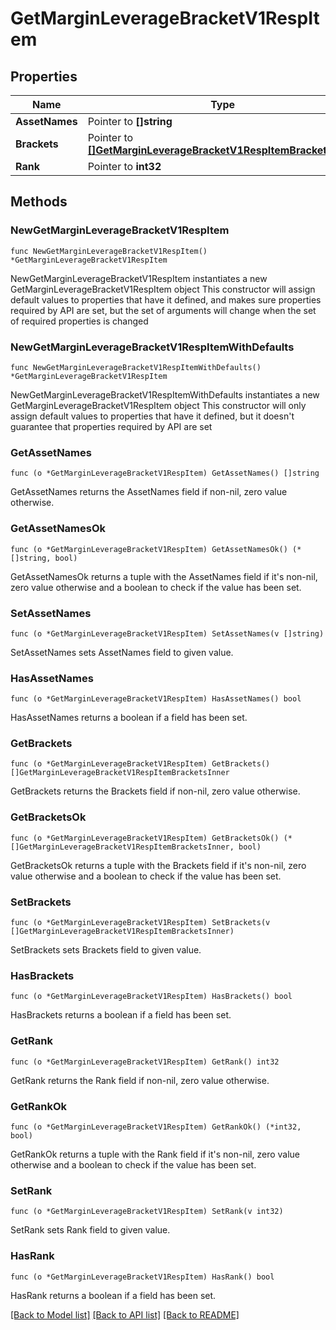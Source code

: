 # GetMarginLeverageBracketV1RespItem

## Properties

Name | Type | Description | Notes
------------ | ------------- | ------------- | -------------
**AssetNames** | Pointer to **[]string** |  | [optional] 
**Brackets** | Pointer to [**[]GetMarginLeverageBracketV1RespItemBracketsInner**](GetMarginLeverageBracketV1RespItemBracketsInner.md) |  | [optional] 
**Rank** | Pointer to **int32** |  | [optional] 

## Methods

### NewGetMarginLeverageBracketV1RespItem

`func NewGetMarginLeverageBracketV1RespItem() *GetMarginLeverageBracketV1RespItem`

NewGetMarginLeverageBracketV1RespItem instantiates a new GetMarginLeverageBracketV1RespItem object
This constructor will assign default values to properties that have it defined,
and makes sure properties required by API are set, but the set of arguments
will change when the set of required properties is changed

### NewGetMarginLeverageBracketV1RespItemWithDefaults

`func NewGetMarginLeverageBracketV1RespItemWithDefaults() *GetMarginLeverageBracketV1RespItem`

NewGetMarginLeverageBracketV1RespItemWithDefaults instantiates a new GetMarginLeverageBracketV1RespItem object
This constructor will only assign default values to properties that have it defined,
but it doesn't guarantee that properties required by API are set

### GetAssetNames

`func (o *GetMarginLeverageBracketV1RespItem) GetAssetNames() []string`

GetAssetNames returns the AssetNames field if non-nil, zero value otherwise.

### GetAssetNamesOk

`func (o *GetMarginLeverageBracketV1RespItem) GetAssetNamesOk() (*[]string, bool)`

GetAssetNamesOk returns a tuple with the AssetNames field if it's non-nil, zero value otherwise
and a boolean to check if the value has been set.

### SetAssetNames

`func (o *GetMarginLeverageBracketV1RespItem) SetAssetNames(v []string)`

SetAssetNames sets AssetNames field to given value.

### HasAssetNames

`func (o *GetMarginLeverageBracketV1RespItem) HasAssetNames() bool`

HasAssetNames returns a boolean if a field has been set.

### GetBrackets

`func (o *GetMarginLeverageBracketV1RespItem) GetBrackets() []GetMarginLeverageBracketV1RespItemBracketsInner`

GetBrackets returns the Brackets field if non-nil, zero value otherwise.

### GetBracketsOk

`func (o *GetMarginLeverageBracketV1RespItem) GetBracketsOk() (*[]GetMarginLeverageBracketV1RespItemBracketsInner, bool)`

GetBracketsOk returns a tuple with the Brackets field if it's non-nil, zero value otherwise
and a boolean to check if the value has been set.

### SetBrackets

`func (o *GetMarginLeverageBracketV1RespItem) SetBrackets(v []GetMarginLeverageBracketV1RespItemBracketsInner)`

SetBrackets sets Brackets field to given value.

### HasBrackets

`func (o *GetMarginLeverageBracketV1RespItem) HasBrackets() bool`

HasBrackets returns a boolean if a field has been set.

### GetRank

`func (o *GetMarginLeverageBracketV1RespItem) GetRank() int32`

GetRank returns the Rank field if non-nil, zero value otherwise.

### GetRankOk

`func (o *GetMarginLeverageBracketV1RespItem) GetRankOk() (*int32, bool)`

GetRankOk returns a tuple with the Rank field if it's non-nil, zero value otherwise
and a boolean to check if the value has been set.

### SetRank

`func (o *GetMarginLeverageBracketV1RespItem) SetRank(v int32)`

SetRank sets Rank field to given value.

### HasRank

`func (o *GetMarginLeverageBracketV1RespItem) HasRank() bool`

HasRank returns a boolean if a field has been set.


[[Back to Model list]](../README.md#documentation-for-models) [[Back to API list]](../README.md#documentation-for-api-endpoints) [[Back to README]](../README.md)



